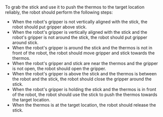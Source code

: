 To grab the stick and use it to push the thermos to the target location reliably, the robot should perform the following steps:

- When the robot's gripper is not vertically aligned with the stick, the robot should put gripper above stick.
- When the robot's gripper is vertically aligned with the stick and the robot's gripper is not around the stick, the robot should put gripper around stick.
- When the robot's gripper is around the stick and the thermos is not in front of the robot, the robot should move gripper and stick towards the thermos.
- When the robot's gripper and stick are near the thermos and the gripper is not open, the robot should open the gripper.
- When the robot's gripper is above the stick and the thermos is between the robot and the stick, the robot should close the gripper around the stick.
- When the robot's gripper is holding the stick and the thermos is in front of the robot, the robot should use the stick to push the thermos towards the target location.
- When the thermos is at the target location, the robot should release the stick.